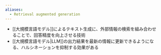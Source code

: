 ```yaml
---
aliases:
  - Retrieval augmented generation
---
```

- [[大規模言語モデル]]によるテキスト生成に、外部情報の検索を組み合わせることで、回答精度を向上させる技術
- [[大規模言語モデル|LLM]]の出力結果を最新の情報に更新できるようになる、ハルシネーションを抑制する効果がある